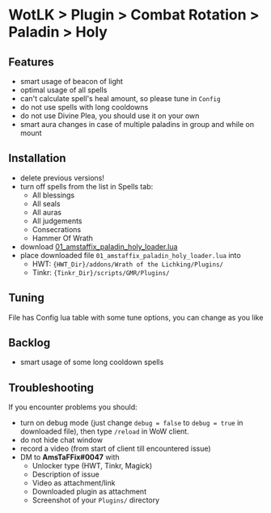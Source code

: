 # WotLK > Plugin > Combat Rotation > Paladin > Holy

## Features
- smart usage of beacon of light
- optimal usage of all spells
- can't calculate spell's heal amount, so please tune in `Config`
- do not use spells with long cooldowns
- do not use Divine Plea, you should use it on your own
- smart aura changes in case of multiple paladins in group and while on mount

## Installation
- delete previous versions!
- turn off spells from the list in Spells tab:
  - All blessings
  - All seals
  - All auras
  - All judgements
  - Consecrations
  - Hammer Of Wrath
- download [01_amstaffix_paladin_holy_loader.lua](https://raw.githubusercontent.com/Dream-Weaver-GMR-Profiles-Plugins/public/master/plugins/wotlk/combat_rotation/paladin/holy/v3/01_amstaffix_paladin_holy_loader.lua)
- place downloaded file `01_amstaffix_paladin_holy_loader.lua` into
  - HWT: `{HWT_Dir}/addons/Wrath of the Lichking/Plugins/`
  - Tinkr: `{Tinkr_Dir}/scripts/GMR/Plugins/`

## Tuning
File has Config lua table with some tune options, you can change as you like

## Backlog
- smart usage of some long cooldown spells

## Troubleshooting
If you encounter problems you should:
- turn on debug mode (just change `debug = false` to `debug = true` in downloaded file), then type `/reload` in WoW client.
- do not hide chat window
- record a video (from start of client till encountered issue)
- DM to **AmsTaFFix#0047** with
  - Unlocker type (HWT, Tinkr, Magick)
  - Description of issue
  - Video as attachment/link
  - Downloaded plugin as attachment
  - Screenshot of your `Plugins/` directory
